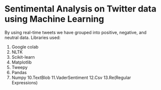 #  Sentimental Analysis on Twitter data using Machine Learning
By using real-time tweets we have grouped into positive, negative, and neutral data.
Libraries used:
1. Google colab 
2. NLTK 
3. Scikit-learn 
4. Matplotlib 
5. Tweepy 
6. Pandas 
7. Numpy 
10.TextBlob 
11.VaderSentiment 
12.Csv 
13.Re(Regular Expressions) 
